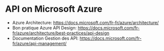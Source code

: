 # API on Microsoft Azure

- Azure Architecture: https://docs.microsoft.com/fr-fr/azure/architecture/
- Bon pratique Azure API Design: https://docs.microsoft.com/fr-fr/azure/architecture/best-practices/api-design 
- Documentation Gestion des API: https://docs.microsoft.com/fr-fr/azure/api-management/
